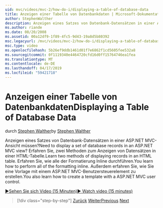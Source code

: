 ```yaml
---
uid: mvc/videos/mvc-2/how-do-i/displaying-a-table-of-database-data
title: Anzeigen einer Tabelle von Datenbankdaten | Microsoft-Dokumentation
author: StephenWalther
description: Anzeigen eines Satzes von Datenbank-Datensätzen in einer ASP.NET MVC-Ansicht müssen? Erfahren Sie, zwei Methoden zum Anzeigen von Datensätzen in einer HTML-Tabelle. Erfahren Sie, wie alle t ausführen...
ms.author: riande
ms.date: 08/20/2008
ms.assetid: 00a12df9-1f89-4fc5-9d43-19a8d5b80392
msc.legacyurl: /mvc/videos/mvc-2/how-do-i/displaying-a-table-of-database-data
msc.type: video
ms.openlocfilehash: 5b26ef9ddb1461d01f7e6862f1cd5605fee532a8
ms.sourcegitcommit: 0f1119340e4464720cfd16d0ff15764746ea1fea
ms.translationtype: MT
ms.contentlocale: de-DE
ms.lasthandoff: 04/17/2019
ms.locfileid: "59421718"
---
```

# <a name="displaying-a-table-of-database-data"></a><span data-ttu-id="5edac-105">Anzeigen einer Tabelle von Datenbankdaten</span><span class="sxs-lookup"><span data-stu-id="5edac-105">Displaying a Table of Database Data</span></span>

<span data-ttu-id="5edac-106">durch [Stephen Walther](https://github.com/StephenWalther)</span><span class="sxs-lookup"><span data-stu-id="5edac-106">by [Stephen Walther](https://github.com/StephenWalther)</span></span>

<span data-ttu-id="5edac-107">Anzeigen eines Satzes von Datenbank-Datensätzen in einer ASP.NET MVC-Ansicht müssen?</span><span class="sxs-lookup"><span data-stu-id="5edac-107">Need to display a set of database records in an ASP.NET MVC view?</span></span> <span data-ttu-id="5edac-108">Erfahren Sie, zwei Methoden zum Anzeigen von Datensätzen in einer HTML-Tabelle.</span><span class="sxs-lookup"><span data-stu-id="5edac-108">Learn two methods of displaying records in an HTML table.</span></span> <span data-ttu-id="5edac-109">Erfahren Sie, wie alle der Formatierung Inline durchführen.</span><span class="sxs-lookup"><span data-stu-id="5edac-109">You learn how to perform all of the formatting inline.</span></span> <span data-ttu-id="5edac-110">Außerdem erfahren Sie, wie Sie eine Vorlage mit einem ASP.NET MVC-Benutzersteuerelement zu erstellen.</span><span class="sxs-lookup"><span data-stu-id="5edac-110">You also learn how to create a template with a ASP.NET MVC user control.</span></span>

[<span data-ttu-id="5edac-111">&#9654;Sehen Sie sich Video (15 Minuten)</span><span class="sxs-lookup"><span data-stu-id="5edac-111">&#9654; Watch video (15 minutes)</span></span>](https://channel9.msdn.com/Blogs/ASP-NET-Site-Videos/displaying-a-table-of-database-data)

> [!div class="step-by-step"]
> <span data-ttu-id="5edac-112">[Zurück](creating-model-classes-with-linq-to-sql.md)
> [Weiter](what-is-aspnet-mvc-80-minute-technical-video-for-developers-building-nerddinner.md)</span><span class="sxs-lookup"><span data-stu-id="5edac-112">[Previous](creating-model-classes-with-linq-to-sql.md)
[Next](what-is-aspnet-mvc-80-minute-technical-video-for-developers-building-nerddinner.md)</span></span>
